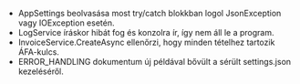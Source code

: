 - AppSettings beolvasása most try/catch blokkban logol JsonException vagy IOException esetén.
- LogService íráskor hibát fog és konzolra ír, így nem áll le a program.
- InvoiceService.CreateAsync ellenőrzi, hogy minden tételhez tartozik ÁFA-kulcs.
- ERROR_HANDLING dokumentum új példával bővült a sérült settings.json kezeléséről.
